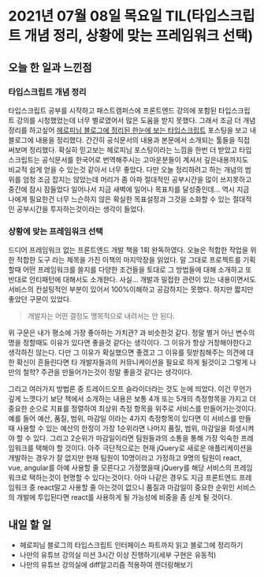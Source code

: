 # 2021년 07월 08일 목요일 TIL(타입스크립트 개념 정리, 상황에 맞는 프레임워크 선택)

## 오늘 한 일과 느낀점

### 타입스크립트 개념 정리

타입스크립트 공부를 시작하고 패스트캠퍼스에 프론트엔드 강의에 포함된 타입스크립트 강의를 시청했었는데 너무 별로였어서 많은 도움을 받지 못했다. 그래서 조금 더 개념정리를 하고싶어 [헤로피님 블로그에 정리된 한눈에 보는 타입스크립트](https://heropy.blog/2020/01/27/typescript/) 포스팅을 보고 내 블로그에 내용을 정리했다. 간간히 공식문서의 내용과 본문에서 소개되는 툴들을 직접 써보며 정리했다. 확실히 믿고보는 헤로피님 포스팅이라는 느낌을 한번 더 받았고 타입스크립트는 공식문서를 한국어로 번역해주시는 고마운분들이 계셔서 깊은내용까지도 비교적 쉽게 얻을 수 있는것 같아서 너무 좋았다. 다만 오늘 정리하려고 하는 개념의 범위를 엄청 조금 잡지는 않았는데 머리가 좀 아파 절대적인 공부시간을 많이 쓰지못하고 중간에 잠시 잠들었다 일어나서 지금 새벽에 일어나 목표치를 달성중인데... 역시 지금 나에게 필요한건 너무 느슨하지 않은 확실한 목표설정과 그것을 소화할 수 있는 절대적인 공부시간을 투자하는것이라는 생각이 들었다.

### 상황에 맞는 프레임워크 선택

드디어 프레임워크 없는 프론트엔드 개발 책을 1회 완독하였다. 오늘은 적합한 작업을 위한 적합한 도구 라는 제목을 가진 이책의 마지막장을 읽었다. 말 그대로 프로젝트를 기획할때 어떤 프레임워크를 쓸지를 다양한 조건들을 토대로 그 방법들에 대해 소개하고 또 반대로 안티패턴에 대해서도 소개한다. 사실... 개발과 밀접한 관련이 있는 내용이면서도 서비스의 컨설팅적인 부분이 있어서 100%이해하고 공감하지는 못했다. 하지만 짧지만 좋았던 구문이 있었다.

> 개발자는 어떤 결정도 맹목적으로 내려서는 안 된다.

위 구문은 내가 평소에 가장 좋아하는 가치관? 과 비슷한것 같다. 정말 별거 아닌 변수의 명을 정할때도 이유가 있다면 좋을것 같다는 생각이다. 그 이유가 항상 거창해야한다고 생각하진 않는다. 다만 그 이유가 확실했으면 좋겠고 그 이유를 뒷받침해주는 의견에 대한 확신이 흔들린다면 타 개발자들과의 커뮤니케이션을 필요로 하게 될것이고 그렇게 나만의 철학? 주관을 만들어가는것이 정말 좋을것 같다는 생각이다.

그리고 여러가지 방법론 중 트레이드오프 슬라이더라는 것도 눈에 띄었다. 이건 무언가 깊게 느꼇다기 보단 책에서 소개하는 내용은 보통 4개 또는 5개의 측정항목을 가지고 더 중요한 순으로 지표를 정렬하여 최상위 측정 항목을 위주로 서비스를 만들어가는것이다. 예를 들어 예산, 품질, 범위, 마감일 이라는 4가지 측정항목이 있다면 이 서비스를 만들때 사용할 수 있는 예산의 한정이 가장 1순위라면 나머지 품질, 범위, 마감일을 희생시켜야 할 수 있다. 그리고 2순위가 마감일이라면 팀원들과의 소통을 통해 가장 익숙한 프레임워크를 택해야 할 것이다. 아주 극단적으로는 현재 jQuery로 새로운 애플리케이션을 개발하는 경우가 잘 없지만 현재 팀원이 10명이라고 가정하고 9명의 팀원이 react, vue, angular를 아예 사용할 줄 모른다고 가정했을때 jQuery를 해당 서비스의 프레임워크로 택하는것이 현명할 수 있다는것이다. 아마 나같은 경우도 지금 프론트엔드 프레임워크 중 react말고 사용할 줄 아는것이 없으니 품질과 마감일이 중요한 순위인 서비스의 개발에 투입된다면 react를 사용하게 될 가능성에 비중을 좀 싣게 될 것이다.

## 내일 할 일

- 헤로피님 블로그의 타입스크립트 인터페이스 파트까지 읽고 블로그에 정리하기
- 나만의 유튜브 강의실 미션 3시간 이상 진행하기(세부 구현은 유동적)
- 나만의 유튜브 강의실에 diff알고리즘 적용하여 렌더링해보기
